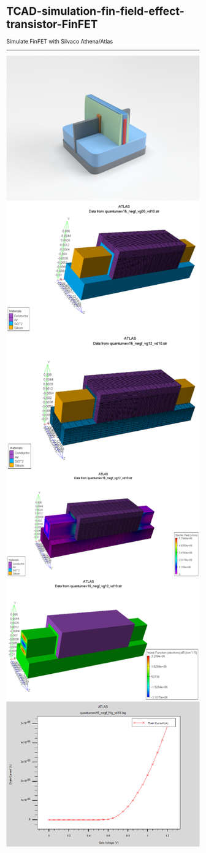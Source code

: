 # TCAD-simulation-fin-field-effect-transistor-FinFET
Simulate FinFET with Silvaco Athena/Atlas
<hr>
<img src="FinFET.png" alt="Display">
<img src="structure.PNG" alt="Display">
<img src="structure2.PNG" alt="Display">
<img src="Electric Field.PNG" alt="Display">
<img src="wavefunction.PNG" alt="Display">
<img src="I_V.png" alt="Display">
